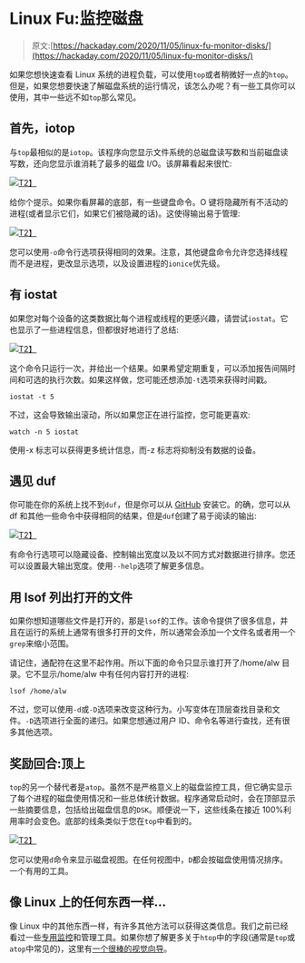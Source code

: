 # Linux Fu:监控磁盘

> 原文:[https://hackaday.com/2020/11/05/linux-fu-monitor-disks/](https://hackaday.com/2020/11/05/linux-fu-monitor-disks/)

如果您想快速查看 Linux 系统的进程负载，可以使用`top`或者稍微好一点的`htop`。但是，如果您想要快速了解磁盘系统的运行情况，该怎么办呢？有一些工具你可以使用，其中一些远不如`top`那么常见。

## 首先，iotop

与`top`最相似的是`iotop`。该程序向您显示文件系统的总磁盘读写数和当前磁盘读写数，还向您显示谁消耗了最多的磁盘 I/O。该屏幕看起来很忙:

[![](../Images/22ca9495be0d890580847b67d6cc1392.png)T2】](https://hackaday.com/wp-content/uploads/2020/09/iotop.png)

给你个提示。如果你看屏幕的底部，有一些键盘命令。O 键将隐藏所有不活动的进程(或者显示它们，如果它们被隐藏的话)。这使得输出易于管理:

[![](../Images/e8a72cd4f612016ff4414a6a2b8cf462.png)T2】](https://hackaday.com/wp-content/uploads/2020/09/iotop2.png)

您可以使用`-o`命令行选项获得相同的效果。注意，其他键盘命令允许您选择线程而不是进程，更改显示选项，以及设置进程的`ionice`优先级。

## 有 iostat

如果您对每个设备的这类数据比每个进程或线程的更感兴趣，请尝试`iostat`。它也显示了一些进程信息，但都很好地进行了总结:

[![](../Images/1c6a0da40a12d1238ae009e28078738f.png)T2】](https://hackaday.com/wp-content/uploads/2020/09/iostat.png)

这个命令只运行一次，并给出一个结果。如果希望定期重复，可以添加报告间隔时间和可选的执行次数。如果这样做，您可能还想添加`-t`选项来获得时间戳。

```
iostat -t 5
```

不过，这会导致输出滚动，所以如果您正在进行监控，您可能更喜欢:

```
watch -n 5 iostat
```

使用-x 标志可以获得更多统计信息，而-z 标志将抑制没有数据的设备。

## 遇见 duf

你可能在你的系统上找不到`duf`，但是你可以从 [GitHub](https://github.com/muesli/duf) 安装它。的确，您可以从 df 和其他一些命令中获得相同的结果，但是`duf`创建了易于阅读的输出:

[![](../Images/71f5f73f6086557dd47de054ecceae45.png)T2】](https://hackaday.com/wp-content/uploads/2020/09/duf.png)

有命令行选项可以隐藏设备、控制输出宽度以及以不同方式对数据进行排序。您还可以设置最大输出宽度。使用`--help`选项了解更多信息。

## 用 lsof 列出打开的文件

如果你想知道哪些文件是打开的，那是`lsof`的工作。该命令提供了很多信息，并且在运行的系统上通常有很多打开的文件，所以通常会添加一个文件名或者用一个`grep`来缩小范围。

请记住，通配符在这里不起作用。所以下面的命令只显示谁打开了/home/alw 目录。它不显示/home/alw 中有任何内容打开的进程:

```
lsof /home/alw
```

不过，您可以使用`-d`或`-D`选项来改变这种行为。小写变体在顶层查找目录和文件。`-D`选项进行全面的递归。如果您想通过用户 ID、命令名等进行查找，还有很多其他选项。

## 奖励回合:顶上

`top`的另一个替代者是`atop`。虽然不是严格意义上的磁盘监控工具，但它确实显示了每个进程的磁盘使用情况和一些总体统计数据。程序通常启动时，会在顶部显示一些摘要信息，包括给出磁盘信息的`DSK`。顺便说一下，这些线条在接近 100%利用率时会变色。底部的线条类似于您在`top`中看到的。

[![](../Images/850097ada16ef868ab58967118927cfd.png)T2】](https://hackaday.com/wp-content/uploads/2020/09/atop1.png)

您可以使用`d`命令来显示磁盘视图。在任何视图中，`D`都会按磁盘使用情况排序。一个有用的工具。

## 像 Linux 上的任何东西一样…

像 Linux 中的其他东西一样，有许多其他方法可以获得这类信息。我们之前已经看过一些[专用监控](https://hackaday.com/2017/11/09/linux-fu-system-administration-made-easier/)和管理工具。如果你想了解更多关于`htop`中的字段(通常是`top`或`atop`中常见的)，这里有[一个很棒的视觉向导](https://hackaday.com/2020/01/30/understand-linux-htop-visually/)。
